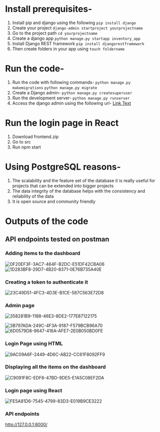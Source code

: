 # Install prerequisites-
1. Install pip and django using the following
   `pip install django`
2. Create your project
   `django-admin startproject yourprojectname`
3. Go to the project path
    `cd yourprojectname `
4. Create a django app
   `python manage.py startapp inventory_app`
5. Install Django REST framework
   `pip install djangorestframework`
6. Then create folders in your app using
   `touch foldername`

# Run the code-
1. Run the code with following commands-
   `python manage.py makemigrations`
   `python manage.py migrate`
2. Create a Django admin-
   `python manage.py createsuperuser`
3. Run the development server-
   `python manage.py runserver`
4. Access the django admin using the following url-
   [Link Text](http://127.0.0.1:8000/admin/)

# Run the login page in React
1. Download frontend.zip
2. Go to src
3. Run npm start

# Using PostgreSQL reasons-
1. The scalability and the feature set of the database it is really useful for projects that can be extended into bigger projects
2. The data integrity of the database helps with the consistency and reliability of the data
3. It is open source and community friendly

# Outputs of the code
## API endpoints tested on postman
### Adding items to the dashboard
![0F20EF3F-3AC7-464F-B2DC-E51DF42CBA06](https://github.com/AarsheeB/kaizntree/assets/48876044/301dc468-6c80-4e91-ab38-dd24587d582c)
![1D283BF8-29D7-4B20-8371-0E76B735A40E](https://github.com/AarsheeB/kaizntree/assets/48876044/53108e60-b0e1-4ae4-af35-6d00295175f5)
### Creating a token to authenticate it
![23C49D51-4FC3-4D3E-B1CE-587C563E72D8](https://github.com/AarsheeB/kaizntree/assets/48876044/821a0f86-4346-41b2-93e8-7bb846aa50f5)
### Admin page
![358281B9-1188-46E3-8DE2-177E87122175](https://github.com/AarsheeB/kaizntree/assets/48876044/74144336-2f2e-426c-8d5a-9cfab194e18b)

![3B797ADA-249C-4F3A-9187-F579BCB96A70](https://github.com/AarsheeB/kaizntree/assets/48876044/7796bb12-72f1-4e79-a1fb-d65ae533ad8f)
![6D0579D8-9647-416A-AFE7-2E0B050BD0FE](https://github.com/AarsheeB/kaizntree/assets/48876044/b5be0229-3bab-4c9b-b8f4-78851411c556)
### Login Page using HTML
![9AC09A6F-2449-4D6C-AB22-CC61F8092FF9](https://github.com/AarsheeB/kaizntree/assets/48876044/8c235fcb-d12e-4455-9936-b591fa28a1e8)
### Displaying all the items on the dashboard
![C9091F8C-EDF6-47BD-9DE5-E1A5C08EF2DA](https://github.com/AarsheeB/kaizntree/assets/48876044/289ddc22-194f-421b-8f31-7f86047b41bd)
### Login page using React
![FE5A81D6-7545-4799-83D3-E019B9CE3222](https://github.com/AarsheeB/kaizntree/assets/48876044/d67bc00e-5ee1-49c8-8fcd-72f2fcbade31)

### API endpoints
 http://127.0.0.1:8000/













 

